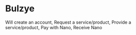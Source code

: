 # Bulzye



Will create an account, Request a service/product, Provide a service/product, Pay with Nano, Receive Nano

